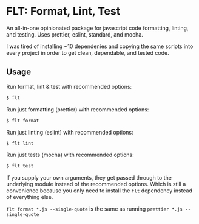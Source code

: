 # FLT: Format, Lint, Test

An all-in-one opinionated package for javascript code formatting, linting, and testing.
Uses prettier, eslint, standard, and mocha.

I was tired of installing ~10 dependenies and copying the same scripts into every project in order to get clean, dependable, and tested code.

## Usage

Run format, lint & test with recommended options:

```bash
$ flt
```

Run just formatting (prettier) with recommended options:

```bash
$ flt format
```

Run just linting (eslint) with recommended options:

```bash
$ flt lint
```

Run just tests (mocha) with recommended options:

```bash
$ flt test
```

If you supply your own arguments, they get passed through to the underlying module instead of the recommended options. Which is still a convenience because you only need to install the `flt` dependency instead of everything else.

`flt format *.js --single-quote` is the same as running `prettier *.js --single-quote`
